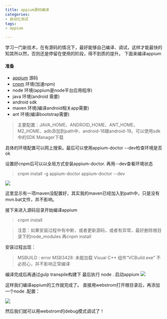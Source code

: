 ```yaml
---
title: appium源码编译
categories:
- 自动化测试
tags:
- appium

---
```

学习一门新技术，在有源码的情况下，最好能够自己编译、调试，这样才能最快的知其所以然，否则还是停留在使用的阶段，得不到质的提升。
下面来编译appium

#### 准备 ###

- [appium](https://github.com/appium/appium) 源码
- [cnpm](https://npm.taobao.org/) 环境(加速npm)
- node 环境(appium是node平台应用程序)
- java 环境(android 需要)
- android sdk
- maven 环境(编译android相关app需要)
- ant 环境(编译bootstrap需要)

>主要配置：JAVA_HOME、ANDROID_HOME、ANT_HOME、M2_HOME、adb添加到path中、android-16跟android-19。可以使用sdk中的SDK Manager下载

具体的环境配置可以网上搜索。最后可以使用appium-doctor --dev检查环境是否ok

设置好cnpm后可以以全局方式安装appium-doctor. 再用--dev查看环境状态
> cnpm install -g appium-doctor 
> appium-doctor --dev

![](https://i.imgur.com/VtCydyu.png)

这里显示有一项maven没配置好，其实我的maven已经加入到path中，只是没有mvn.bat文件，并不影响。

接下来进入源码目录开始编译appium
> cnpm install

> 注意：如果安装过程中有中断，或者更新源码，或者有异常，最好删除根目录下的node_modules 再cnpm install

安装过程出现：
>MSBUILD : error MSB3428: 未能加载 Visual C++ 组件“VCBuild.exe”  不必担心，并不影响正常编译

编译完成后再通过gulp transpile构建下
最后执行 node . 启动appium
 ![](https://i.imgur.com/BzMBAQV.png)

这样我们编译appium的工作就完成了。
直接用webstrom打开根目录后，再添加一个node .配置：

![](https://i.imgur.com/9CcVeuu.png)

然后我们就可以用webstrom的debug模式调试了！




